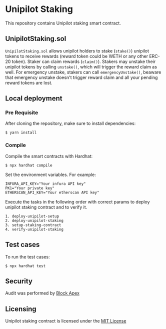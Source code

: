 # Unipilot Staking

This repository contains Unipilot staking smart contract.

## UnipilotStaking.sol
`UnipilotStaking.sol` allows unipilot holders to stake (`stake()`) unipilot tokens to receive rewards (reward token could be WETH or any other ERC-20 token). Staker can claim rewards (`claim()`). Stakers may unstake their unipilot tokens by calling `unstake()`, which will trigger the reward claim as well. For emergency unstake, stakers can call `emergencyUnstake()`, beaware that emergency unstake doesn't trigger reward claim and all your pending reward tokens are lost.

## Local deployment

### Pre Requisite

After cloning the repository, make sure to install dependencies:

```
$ yarn install
```

### Compile

Compile the smart contracts with Hardhat:

```
$ npx hardhat compile
```


Set the environment variables.
For example:

```
INFURA_API_KEY="Your infura API key"
PK1="Your private key"
ETHERSCAN_API_KEY="Your etherscan API key"
```

Execute the tasks in the following order with correct params to deploy unipilot staking contract and to verify it.

```
1. deploy-unipilot-setup
2. deploy-unipilot-staking
3. setup-staking-contract
4. verify-unipilot-staking
```

## Test cases

To run the test cases:
```
$ npx hardhat test
```

## Security

Audit was performed by [Block Apex](https://blockapex.io/unipilot-staking-audit-report/)

## Licensing

Unipilot staking contract is licensed under the [MIT License](https://opensource.org/licenses/MIT)
